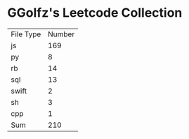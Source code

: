 # GGolfz's Leetcode Collection

<table><tr><td>File Type</td><td>Number</td></tr><tr><td>js</td><td>169</td></tr><tr><td>py</td><td>8</td></tr><tr><td>rb</td><td>14</td></tr><tr><td>sql</td><td>13</td></tr><tr><td>swift</td><td>2</td></tr><tr><td>sh</td><td>3</td></tr><tr><td>cpp</td><td>1</td></tr><tr><td>Sum</td><td>210</td></tr></table>